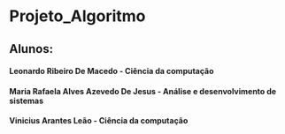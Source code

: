 # Projeto_Algoritmo

## Alunos:

#### Leonardo Ribeiro De Macedo - Ciência da computação 
#### Maria Rafaela Alves Azevedo De Jesus - Análise e desenvolvimento de sistemas
#### Vinicius Arantes Leão - Ciência da computação
